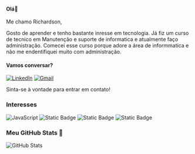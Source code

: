 #### **Olá👋**

Me chamo Richardson,

Gosto de aprender e tenho bastante inresse em tecnologia.
  Já fiz um curso de tecnico em Manutenção e suporte de informatica e atualmente faço administração.
Comecei esse curso porque adore a área de informmatica e não me endentifiquei muito com administração. 





#### Vamos conversar?

[![LinkedIn](https://img.shields.io/badge/LinkedIn-000?style=for-the-badge&logo=linkedin&logoColor=0E76A8)](https://www.linkedin.com/feed/?trk=guest_homepage-basic_google-one-tap-submit)
[![Gmail](https://img.shields.io/badge/Gmail-333333?style=for-the-badge&logo=gmail&logoColor=red)](mailto:Richardsonnegreiros40@gmail.com)


Sinta-se à vontade para entrar em contato!

### Interesses
![JavaScript](https://img.shields.io/badge/JavaScript-F7DF1E?style=for-the-badge&logo=javascript&logoColor=black)
![Static Badge](https://img.shields.io/badge/Python-000?style=for-the-badge&logo=python)
![Static Badge](https://img.shields.io/badge/Data%20Science-000?style=for-the-badge&logo=r)
![Static Badge](https://img.shields.io/badge/gitlab-000?style=for-the-badge&logo=gitlab)

### Meu GitHub Stats 🥲
![GitHub Stats](https://github-readme-stats.vercel.app/api?username=Richardson&theme=transparent&bg_color=000&border_color=F0FFDC&show_icons=true&icon_color=33FFDC&title_color=F94DDF&text_color=FFF)

